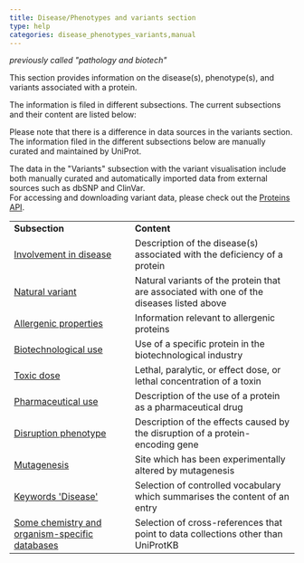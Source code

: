 ```yaml
---
title: Disease/Phenotypes and variants section
type: help
categories: disease_phenotypes_variants,manual
---
```


_previously called "pathology and biotech"_

This section provides information on the disease(s), phenotype(s), and variants associated with a protein.

The information is filed in different subsections. The current subsections and their content are listed below:

Please note that there is a difference in data sources in the variants section.
The information filed in the different subsections below are manually curated and maintained by UniProt.

The data in the "Variants" subsection with the variant visualisation include both manually curated and automatically imported data from external sources such as dbSNP and ClinVar.   
For accessing and downloading variant data, please check out the [Proteins API](https://www.ebi.ac.uk/proteins/api/doc/#!/variation/getVariation).

|                                                                                                         |                                                                                           |
| :------------------------------------------------------------------------------------------------------ | :---------------------------------------------------------------------------------------- |
| **Subsection**                                                                                          | **Content**                                                                               |
| [Involvement in disease](https://www.uniprot.org/help/involvement_in_disease)                           | Description of the disease(s) associated with the deficiency of a protein                 |
| [Natural variant](https://www.uniprot.org/help/variant)                                                 | Natural variants of the protein that are associated with one of the diseases listed above |
| [Allergenic properties](https://www.uniprot.org/help/allergenic_properties)                             | Information relevant to allergenic proteins                                               |
| [Biotechnological use](https://www.uniprot.org/help/biotechnological_use)                               | Use of a specific protein in the biotechnological industry                                |
| [Toxic dose](https://www.uniprot.org/help/toxic_dose)                                                   | Lethal, paralytic, or effect dose, or lethal concentration of a toxin                     |
| [Pharmaceutical use](https://www.uniprot.org/help/pharmaceutical_use)                                   | Description of the use of a protein as a pharmaceutical drug                              |
| [Disruption phenotype](https://www.uniprot.org/help/disruption_phenotype)                               | Description of the effects caused by the disruption of a protein-encoding gene            |
| [Mutagenesis](https://www.uniprot.org/help/mutagen)                                                     | Site which has been experimentally altered by mutagenesis                                 |
| [Keywords 'Disease'](https://www.uniprot.org/keywords/KW-9995)                                          | Selection of controlled vocabulary which summarises the content of an entry               |
| [Some chemistry and organism-specific databases](https://www.uniprot.org/help/cross_references_section) | Selection of cross-references that point to data collections other than UniProtKB         |
